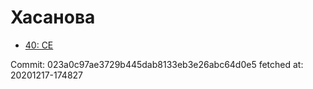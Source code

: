 # Хасанова
- [40: CE](40.md)

Commit: 023a0c97ae3729b445dab8133eb3e26abc64d0e5
 fetched at: 20201217-174827

